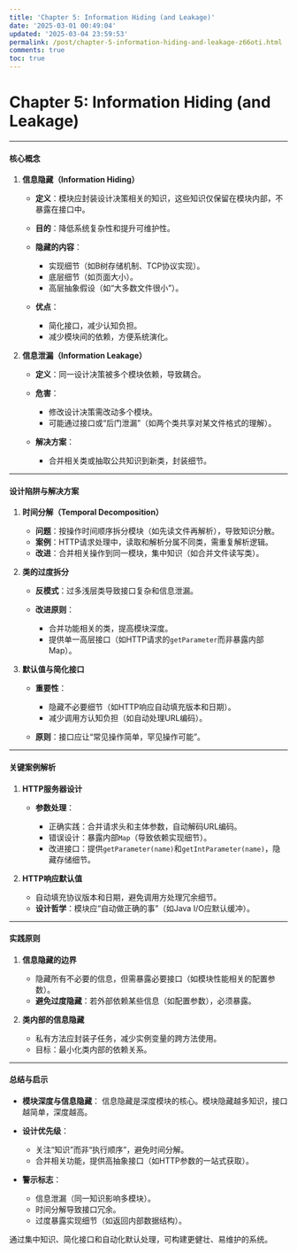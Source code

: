 ```yaml
---
title: 'Chapter 5: Information Hiding (and Leakage)'
date: '2025-03-01 00:49:04'
updated: '2025-03-04 23:59:53'
permalink: /post/chapter-5-information-hiding-and-leakage-z66oti.html
comments: true
toc: true
---
```


# Chapter 5: Information Hiding (and Leakage)

---

#### **核心概念**

1. **信息隐藏（Information Hiding）**

    * **定义**：模块应封装设计决策相关的知识，这些知识仅保留在模块内部，不暴露在接口中。
    * **目的**：降低系统复杂性和提升可维护性。
    * **隐藏的内容**：

      * 实现细节（如B树存储机制、TCP协议实现）。
      * 底层细节（如页面大小）。
      * 高层抽象假设（如“大多数文件很小”）。
    * **优点**：

      * 简化接口，减少认知负担。
      * 减少模块间的依赖，方便系统演化。
2. **信息泄漏（Information Leakage）**

    * **定义**：同一设计决策被多个模块依赖，导致耦合。
    * **危害**：

      * 修改设计决策需改动多个模块。
      * 可能通过接口或“后门泄漏”（如两个类共享对某文件格式的理解）。
    * **解决方案**：

      * 合并相关类或抽取公共知识到新类，封装细节。

---

#### **设计陷阱与解决方案**

1. **时间分解（Temporal Decomposition）**

    * **问题**：按操作时间顺序拆分模块（如先读文件再解析），导致知识分散。
    * **案例**：HTTP请求处理中，读取和解析分属不同类，需重复解析逻辑。
    * **改进**：合并相关操作到同一模块，集中知识（如合并文件读写类）。
2. **类的过度拆分**

    * **反模式**：过多浅层类导致接口复杂和信息泄漏。
    * **改进原则**：

      * 合并功能相关的类，提高模块深度。
      * 提供单一高层接口（如HTTP请求的`getParameter`​而非暴露内部Map）。
3. **默认值与简化接口**

    * **重要性**：

      * 隐藏不必要细节（如HTTP响应自动填充版本和日期）。
      * 减少调用方认知负担（如自动处理URL编码）。
    * **原则**：接口应让“常见操作简单，罕见操作可能”。

---

#### **关键案例解析**

1. **HTTP服务器设计**

    * **参数处理**：

      * 正确实践：合并请求头和主体参数，自动解码URL编码。
      * 错误设计：暴露内部`Map`​（导致依赖实现细节）。
      * 改进接口：提供`getParameter(name)`​和`getIntParameter(name)`​，隐藏存储细节。
2. **HTTP响应默认值**

    * 自动填充协议版本和日期，避免调用方处理冗余细节。
    * **设计哲学**：模块应“自动做正确的事”（如Java I/O应默认缓冲）。

---

#### **实践原则**

1. **信息隐藏的边界**

    * 隐藏所有不必要的信息，但需暴露必要接口（如模块性能相关的配置参数）。
    * **避免过度隐藏**：若外部依赖某些信息（如配置参数），必须暴露。
2. **类内部的信息隐藏**

    * 私有方法应封装子任务，减少实例变量的跨方法使用。
    * 目标：最小化类内部的依赖关系。

---

#### **总结与启示**

* **模块深度与信息隐藏**：
  信息隐藏是深度模块的核心。模块隐藏越多知识，接口越简单，深度越高。
* **设计优先级**：

  * 关注“知识”而非“执行顺序”，避免时间分解。
  * 合并相关功能，提供高抽象接口（如HTTP参数的一站式获取）。
* **警示标志**：

  * 信息泄漏（同一知识影响多模块）。
  * 时间分解导致接口冗余。
  * 过度暴露实现细节（如返回内部数据结构）。

通过集中知识、简化接口和自动化默认处理，可构建更健壮、易维护的系统。
